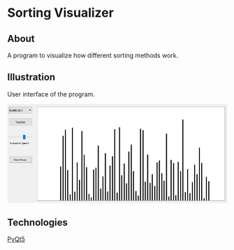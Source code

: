 # Sorting Visualizer

## About
A program to visualize how different sorting methods work.

## Illustration
User interface of the program.

![image](UI.PNG)

## Technologies

[PyQt5](https://pypi.org/project/PyQt5/)
